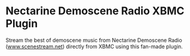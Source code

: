 Nectarine Demoscene Radio XBMC Plugin
=====================================

Stream the best of demoscene music from Nectarine Demoscene Radio (www.scenestream.net) directly from XBMC using this fan-made plugin.
